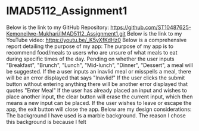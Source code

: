 # IMAD5112_Assignment1
Below is the link to my GitHub Repository:
https://github.com/ST10487625-Kemoneilwe-Mukhari/IMAD5112_Assignment1.git
Below is the link to my YouTube video:
https://youtu.be/_K5yXfKdHz0
Below is a comprehensive report detailing the purpose of my app:
The purpose of my app is to recommend food/meals to users who are unsure of what meals to eat during specific times of the day.
Pending on whether the user inputs "Breakfast", "Brunch", "Lunch", "Mid-lunch", "Dinner", "Dessert", a meal will be suggested.
If the a user inputs an inavlid meal or misspells a meal, there will be an error displayed that says "Inavlid!"
If the user clicks the submit button without entering anything there will be another error displayed that quotes "Enter Meal"
If the user has already placed an input and wishes to place another input, the clear button will erase the current input, which then means a new input can be placed.
If the user wishes to leave or escape the app, the exit button will close the app.
Below are my design considerations:
The background I have used is a marble background. The reason I chose this background is because I felt 
